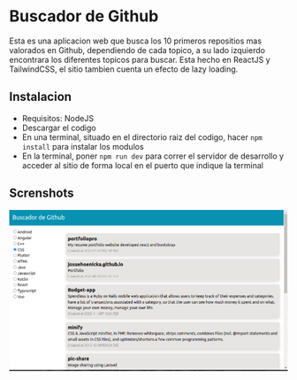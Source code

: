 # Buscador de Github

Esta es una aplicacion web que busca los 10 primeros repositios mas valorados en Github, dependiendo de cada topico, a su lado izquierdo encontrara los diferentes topicos para buscar. Esta hecho en ReactJS y TailwindCSS, el sitio tambien cuenta un efecto de lazy loading.

## Instalacion

* Requisitos: NodeJS
* Descargar el codigo
* En una terminal, situado en el directorio raiz del codigo, hacer `npm install` para instalar los modulos
* En la terminal, poner `npm run dev` para correr el servidor de desarrollo y acceder al sitio de forma local en el puerto que indique la terminal

## Screnshots

<img src="img/1.png" />